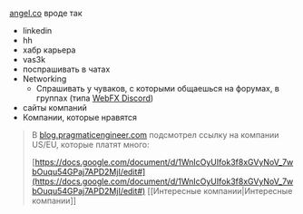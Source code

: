 [angel.co](http://angel.co) вроде так
- linkedin
- hh
- хабр карьера
- vas3k
- поспрашивать в чатах
- Networking
    - Спрашивать у чуваков, с которыми общаешься на форумах, в группах (типа [WebFX Discord](https://discord.com/channels/1205089571835088907/1205089571835088910))
- сайты компаний
- Компании, которые нравятся

> В [blog.pragmaticengineer.com](http://blog.pragmaticengineer.com/) подсмотрел ссылку на компании US/EU, которые платят много:  
>   
> [https://docs.google.com/document/d/1WnIcOyUIfok3f8xGVyNoV_7wbOuqu54GPaj7APD2MjI/edit#](https://docs.google.com/document/d/1WnIcOyUIfok3f8xGVyNoV_7wbOuqu54GPaj7APD2MjI/edit#)
[[Интересные компании|Интересные компании]]